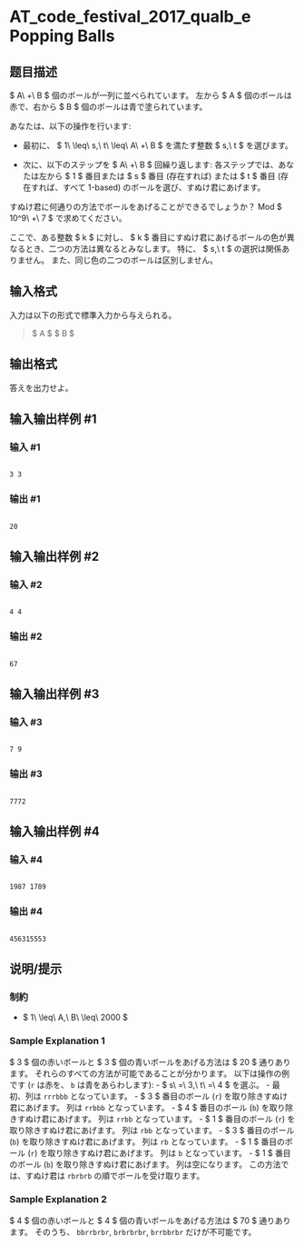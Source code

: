 # AT_code_festival_2017_qualb_e Popping Balls

## 题目描述

[problemUrl]: https://atcoder.jp/contests/code-festival-2017-qualb/tasks/code_festival_2017_qualb_e

$ A\ +\ B $ 個のボールが一列に並べられています。 左から $ A $ 個のボールは赤で、右から $ B $ 個のボールは青で塗られています。

あなたは、以下の操作を行います:

- 最初に、 $ 1\ \leq\ s,\ t\ \leq\ A\ +\ B $ を満たす整数 $ s,\ t $ を選びます。
- 次に、以下のステップを $ A\ +\ B $ 回繰り返します: 各ステップでは、あなたは左から $ 1 $ 番目または $ s $ 番目 (存在すれば) または $ t $ 番目 (存在すれば、すべて 1-based) のボールを選び、すぬけ君にあげます。

すぬけ君に何通りの方法でボールをあげることができるでしょうか？ Mod $ 10^9\ +\ 7 $ で求めてください。

ここで、ある整数 $ k $ に対し、 $ k $ 番目にすぬけ君にあげるボールの色が異なるとき、二つの方法は異なるとみなします。 特に、 $ s,\ t $ の選択は関係ありません。 また、同じ色の二つのボールは区別しません。

## 输入格式

入力は以下の形式で標準入力から与えられる。

> $ A $ $ B $

## 输出格式

答えを出力せよ。

## 输入输出样例 #1

### 输入 #1

```
3 3
```

### 输出 #1

```
20
```

## 输入输出样例 #2

### 输入 #2

```
4 4
```

### 输出 #2

```
67
```

## 输入输出样例 #3

### 输入 #3

```
7 9
```

### 输出 #3

```
7772
```

## 输入输出样例 #4

### 输入 #4

```
1987 1789
```

### 输出 #4

```
456315553
```

## 说明/提示

### 制約

- $ 1\ \leq\ A,\ B\ \leq\ 2000 $

### Sample Explanation 1

$ 3 $ 個の赤いボールと $ 3 $ 個の青いボールをあげる方法は $ 20 $ 通りあります。 それらのすべての方法が可能であることが分かります。 以下は操作の例です (`r` は赤を、 `b` は青をあらわします): - $ s\ =\ 3,\ t\ =\ 4 $ を選ぶ。 - 最初、列は `rrrbbb` となっています。 - $ 3 $ 番目のボール (`r`) を取り除きすぬけ君にあげます。 列は `rrbbb` となっています。 - $ 4 $ 番目のボール (`b`) を取り除きすぬけ君にあげます。 列は `rrbb` となっています。 - $ 1 $ 番目のボール (`r`) を取り除きすぬけ君にあげます。 列は `rbb` となっています。 - $ 3 $ 番目のボール (`b`) を取り除きすぬけ君にあげます。 列は `rb` となっています。 - $ 1 $ 番目のボール (`r`) を取り除きすぬけ君にあげます。 列は `b` となっています。 - $ 1 $ 番目のボール (`b`) を取り除きすぬけ君にあげます。 列は空になります。 この方法では、すぬけ君は `rbrbrb` の順でボールを受け取ります。

### Sample Explanation 2

$ 4 $ 個の赤いボールと $ 4 $ 個の青いボールをあげる方法は $ 70 $ 通りあります。 そのうち、 `bbrrbrbr`, `brbrbrbr`, `brrbbrbr` だけが不可能です。
